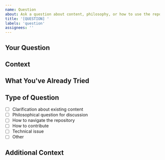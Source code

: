 ```yaml
---
name: Question
about: Ask a question about content, philosophy, or how to use the repository
title: '[QUESTION] '
labels: 'question'
assignees: ''
---
```


## Your Question


## Context
<!-- What prompted this question? Have you read any related content in the repository? -->


## What You've Already Tried
<!-- Have you searched existing issues or read the docs? What have you already explored? -->


## Type of Question
<!-- Select one or more: -->
- [ ] Clarification about existing content
- [ ] Philosophical question for discussion
- [ ] How to navigate the repository
- [ ] How to contribute
- [ ] Technical issue
- [ ] Other

## Additional Context
<!-- Any other relevant information that might help answer your question -->
